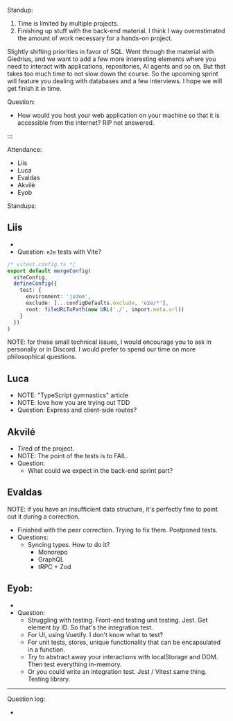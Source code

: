 Standup:

1. Time is limited by multiple projects.
2. Finishing up stuff with the back-end material. I think I way overestimated the amount of work necessary for a hands-on project.

Slightly shifting priorities in favor of SQL. Went through the material with Giedrius, and we want to add a few more interesting elements where you need to interact with applications, repositories, AI agents and so on. But that takes too much time to not slow down the course. So the upcoming sprint will feature you dealing with databases and a few interviews. I hope we will get finish it in time.

Question:
- How would you host your web application on your machine so that it is accessible from the internet?
RIP not answered.

:::

Attendance:

- Liis
- Luca
- Evaldas
- Akvilė
- Eyob

Standups:

## Liis
-
- Question: `e2e` tests with Vite?

```ts
/* vitest.config.ts */
export default mergeConfig(
  viteConfig,
  defineConfig({
    test: {
      environment: 'jsdom',
      exclude: [...configDefaults.exclude, 'e2e/*'],
      root: fileURLToPath(new URL('./', import.meta.url))
    }
  })
)
```

NOTE: for these small technical issues, I would encourage you to ask in personally or in Discord. I would prefer to spend our time on more philosophical questions.

## Luca

- NOTE: "TypeScript gymnastics" article
- NOTE: love how you are trying out TDD
- Question: Express and client-side routes?

## Akvilė

- Tired of the project.
- NOTE: The point of the tests is to FAIL.
- Question:
  - What could we expect in the back-end sprint part?

## Evaldas

NOTE: if you have an insufficient data structure, it's perfectly fine to point out it during a correction.
- Finished with the peer correction. Trying to fix them. Postponed tests.
- Questions:
  - Syncing types. How to do it?
    - Monorepo
    - GraphQL
    - tRPC + Zod

## Eyob:

-
- Question:
  - Struggling with testing. Front-end testing unit testing. Jest. Get element by ID. So that's the integration test.
  - For UI, using Vuetify. I don't know what to test?
  - For unit tests, stores, unique functionality that can be encapsulated in a function.
  - Try to abstract away your interactions with localStorage and DOM. Then test everything in-memory.
  - Or you could write an integration test. Jest / Vitest same thing. Testing library.

---

Question log:

-

